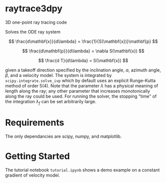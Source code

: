 # raytrace3dpy
3D one-point ray tracing code

Solves the ODE ray system

$$
\frac{d\mathbf{x}}{d\lambda} = \frac{1}{S(\mathbf{x})}\mathbf{p}
$$

$$
\frac{d\mathbf{p}}{d\lambda} = \nabla S(\mathbf{x})
$$

$$
\frac{d T}{d\lambda} = S(\mathbf{x})
$$

given a takeoff direction specified by the inclination angle, $\alpha$, azimuth angle, $\beta$, and a velocity model. The system is integrated by `scipy.integrate.solve_ivp` which by default uses an explicit Runge-Kutta method of order 5(4). Note that the parameter $\lambda$ has a physical meaning of length along the ray; any other parameter that increases monotonically along the ray could be used. For running the solver, the stopping "time" of the integration $\lambda_f$ can be set arbitrarily large.


# Requirements

The only dependancies are scipy, numpy, and matplotlib.

# Getting Started

The tutorial notebook `tutorial.ipynb` shows a demo example on a constant gradient of velocity model.
